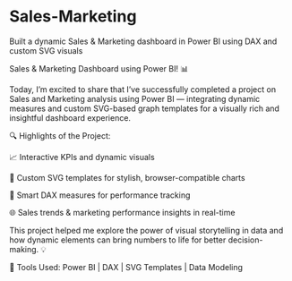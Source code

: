 # Sales-Marketing
Built a dynamic Sales &amp; Marketing dashboard in Power BI using DAX and custom SVG visuals


Sales & Marketing Dashboard using Power BI! 📊

Today, I’m excited to share that I’ve successfully completed a project on Sales and Marketing analysis using Power BI — integrating dynamic measures and custom SVG-based graph templates for a visually rich and insightful dashboard experience.

🔍 Highlights of the Project:

📈 Interactive KPIs and dynamic visuals

🎨 Custom SVG templates for stylish, browser-compatible charts

🧠 Smart DAX measures for performance tracking

🌐 Sales trends & marketing performance insights in real-time

This project helped me explore the power of visual storytelling in data and how dynamic elements can bring numbers to life for better decision-making. 💡

🔧 Tools Used:
Power BI | DAX | SVG Templates | Data Modeling
